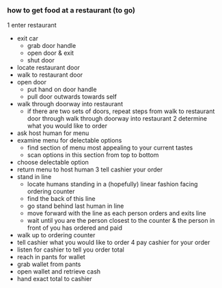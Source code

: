 ### how to get food at a restaurant (to go)

1 enter restaurant
  - exit car
    - grab door handle
    - open door & exit
    - shut door
  - locate restaurant door
  - walk to restaurant door
  - open door
    - put hand on door handle
    - pull door outwards towards self
  - walk through doorway into restaurant
    - if there are two sets of doors, repeat steps from
      walk to restaurant door through walk through doorway into restaurant
2 determine what you would like to order
  - ask host human for menu
  - examine menu for delectable options
    - find section of menu most appealing to your current tastes
    - scan options in this section from top to bottom
  - choose delectable option
  - return menu to host human
3 tell cashier your order
  - stand in line
    - locate humans standing in a (hopefully) linear fashion facing ordering counter
    - find the back of this line
    - go stand behind last human in line
    - move forward with the line as each person orders and exits line
    - wait until you are the person closest to the counter & the person in front of you has ordered and paid
  - walk up to ordering counter
  - tell cashier what you would like to order
4 pay cashier for your order
  - listen for cashier to tell you order total
  - reach in pants for wallet
  - grab wallet from pants
  - open wallet and retrieve cash
  - hand exact total to cashier
